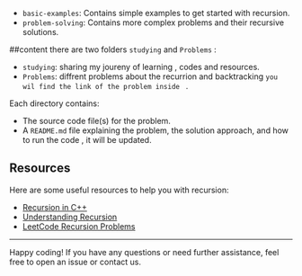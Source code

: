 
- `basic-examples`: Contains simple examples to get started with recursion.
- `problem-solving`: Contains more complex problems and their recursive solutions.

##content
there are two folders `studying` and `Problems` : 
- `studying`: sharing my joureny of learning , codes and resources.
- `Problems`: diffrent problems about the recurrion and backtracking ```you wil find the link of the problem inside ``` . 


Each directory contains:
- The source code file(s) for the problem.
- A `README.md` file explaining the problem, the solution approach, and how to run the code , it will be updated.


## Resources

Here are some useful resources to help you with recursion:

- [Recursion in C++](https://www.geeksforgeeks.org/recursion/)
- [Understanding Recursion](https://www.freecodecamp.org/news/understanding-recursion-in-programming/)
- [LeetCode Recursion Problems](https://leetcode.com/tag/recursion/)



---

Happy coding! If you have any questions or need further assistance, feel free to open an issue or contact us.
